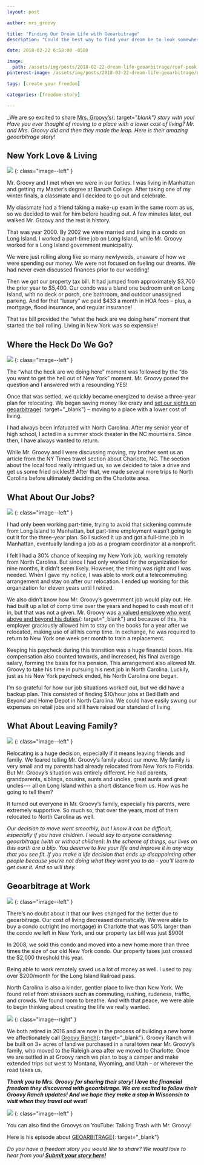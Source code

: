 ```yaml
---
layout: post

author: mrs_groovy

title: "Finding Our Dream Life with Geoarbitrage"
description: "Could the best way to find your dream be to look somewhere else? Mr. and Mrs. Groovy found their dream life by uprooting from NYC and moving to North Carolina."

date: 2018-02-22 6:58:00 -0500

image:
  path: /assets/img/posts/2018-02-22-dream-life-geoarbitrage/roof-peak.jpg
pinterest-image: /assets/img/posts/2018-02-22-dream-life-geoarbitrage/geoarbitrage.png

tags: [create your freedom]

categories: [freedom-story]

---
```


_We are so excited to share [Mrs. Groovy’s](http://www.freedomisgroovy.com/){: target="_blank"} story with you! Have you ever thought of moving to a place with a lower cost of living? Mr. and Mrs. Groovy did and then they made the leap. Here is their amazing geoarbitrage story!_

## New York Love & Living

![]({{site.url}}/assets/img/posts/2018-02-22-dream-life-geoarbitrage/nyc-skyline.jpg)
{: class="image--left" }

Mr. Groovy and I met when we were in our forties. I was living in Manhattan and getting my Master’s degree at Baruch College. After taking one of my winter finals, a classmate and I decided to go out and celebrate.

My classmate had a friend taking a make-up exam in the same room as us, so we decided to wait for him before heading out. A few minutes later, out walked Mr. Groovy and the rest is history.

That was year 2000. By 2002 we were married and living in a condo on Long Island. I worked a part-time job on Long Island, while Mr. Groovy worked for a Long Island government municipality.

We were just rolling along like so many newlyweds, unaware of how we were spending our money. We were not focused on fueling our dreams. We had never even discussed finances prior to our wedding!

Then we got our property tax bill. It had jumped from approximately $3,700 the prior year to $5,400. Our condo was a bland one bedroom unit on Long Island, with no deck or porch, one bathroom, and outdoor unassigned parking. And for that “luxury” we paid $433 a month in HOA fees – plus, a mortgage, flood insurance, and regular insurance!

That tax bill provided the “what the heck are we doing here” moment that started the ball rolling. Living in New York was so expensive!

## Where the Heck Do We Go?

![]({{site.url}}/assets/img/posts/2018-02-22-dream-life-geoarbitrage/nc-skyline.jpg)
{: class="image--left" }

The “what the heck are we doing here” moment was followed by the “do you want to get the hell out of New York” moment. Mr. Groovy posed the question and I answered with a resounding YES!

Once that was settled, we quickly became energized to devise a three-year plan for relocating. We began saving money like crazy and [set our sights on geoarbitrage](http://freedomisgroovy.com/geoarbitrage-financial-independence/){: target="_blank"} – moving to a place with a lower cost of living.

I had always been infatuated with North Carolina. After my senior year of high school, I acted in a summer stock theater in the NC mountains. Since then, I have always wanted to return.

While Mr. Groovy and I were discussing moving, my brother sent us an article from the NY Times travel section about Charlotte, NC. The section about the local food really intrigued us, so we decided to take a drive and get us some fried pickles!!! After that, we made several more trips to North Carolina before ultimately deciding on the Charlotte area.

## What About Our Jobs?

![]({{site.url}}/assets/img/posts/2018-02-22-dream-life-geoarbitrage/laptop.jpg)
{: class="image--left" }

I had only been working part-time, trying to avoid that sickening commute from Long Island to Manhattan, but part-time employment wasn’t going to cut it for the three-year plan. So I sucked it up and got a full-time job in Manhattan, eventually landing a job as a program coordinator at a nonprofit.

I felt I had a 30% chance of keeping my New York job, working remotely from North Carolina. But since I had only worked for the organization for nine months, it didn’t seem likely. However, the timing was right and I was needed. When I gave my notice, I was able to work out a telecommuting arrangement and stay on after our relocation. I ended up working for this organization for eleven years until I retired.

We also didn’t know how Mr. Groovy’s government job would play out. He had built up a lot of comp time over the years and hoped to cash most of it in, but that was not a given. Mr. Groovy was [a valued employee who went above and beyond his duties](http://freedomisgroovy.com/honor-begets-financial-dividends/){: target="_blank"} and because of this, his employer graciously allowed him to stay on the books for a year after we relocated, making use of all his comp time. In exchange, he was required to return to New York one week per month to train a replacement.

Keeping his paycheck during this transition was a huge financial boon. His compensation also counted towards, and increased, his final average salary, forming the basis for his pension. This arrangement also allowed Mr. Groovy to take his time in pursuing his next job in North Carolina. Luckily, just as his New York paycheck ended, his North Carolina one began.

I’m so grateful for how our job situations worked out, but we did have a backup plan. This consisted of finding $10/hour jobs at Bed Bath and Beyond and Home Depot in North Carolina. We could have easily swung our expenses on retail jobs and still have raised our standard of living.

## What About Leaving Family?

![]({{site.url}}/assets/img/posts/2018-02-22-dream-life-geoarbitrage/goodbye.jpg)
{: class="image--left" }

Relocating is a huge decision, especially if it means leaving friends and family. We feared telling Mr. Groovy’s family about our move. My family is very small and my parents had already relocated from New York to Florida. But Mr. Groovy’s situation was entirely different. He had parents, grandparents, siblings, cousins, aunts and uncles, great aunts and great uncles--- all on Long Island within a short distance from us. How was he going to tell them?

It turned out everyone in Mr. Groovy’s family, especially his parents, were extremely supportive. So much so, that over the years, most of them relocated to North Carolina as well.

_Our decision to move went smoothly, but I know it can be difficult, especially if you have children. I would say to anyone considering geoarbitrage (with or without children): In the scheme of things, our lives on this earth are a blip. You deserve to live your life and improve it in any way that you see fit. If you make a life decision that ends up disappointing other people because you’re not doing what they want you to do – you’ll learn to get over it. And so will they._

## Geoarbitrage at Work

![]({{site.url}}/assets/img/posts/2018-02-22-dream-life-geoarbitrage/good-vibes.jpg)
{: class="image--left" }

There’s no doubt about it that our lives changed for the better due to geoarbitrage. Our cost of living decreased dramatically. We were able to buy a condo outright (no mortgage) in Charlotte that was 50% larger than the condo we left in New York, and our property tax bill was just $900!

In 2008, we sold this condo and moved into a new home more than three times the size of our old New York condo. Our property taxes just crossed the $2,000 threshold this year.

Being able to work remotely saved us a lot of money as well. I used to pay over $200/month for the Long Island Railroad pass.

North Carolina is also a kinder, gentler place to live than New York. We found relief from stressors such as commuting, rushing, rudeness, traffic, and crowds. We found room to breathe. And with that peace, we were able to begin thinking about creating the life we really wanted.

![]({{site.url}}/assets/img/posts/2018-02-22-dream-life-geoarbitrage/groovy-ranch.jpg)
{: class="image--right" }

We both retired in 2016 and are now in the process of building a new home we affectionately call [Groovy Ranch](http://freedomisgroovy.com/groovy-ranch/){: target="_blank"}. Groovy Ranch will be built on 3+ acres of land we purchased in a rural town near Mr. Groovy’s family, who moved to the Raleigh area after we moved to Charlotte. Once we are settled in at Groovy ranch we plan to buy a camper and make extended trips out west to Montana, Wyoming, and Utah – or wherever the road takes us.

___Thank you to Mrs. Groovy for sharing their story! I love the financial freedom they discovered with geoarbitrage. We are excited to follow their Groovy Ranch updates! And we hope they make a stop in Wisconsin to visit when they travel out west!___

![]({{site.url}}/assets/img/posts/2018-02-22-dream-life-geoarbitrage/mr-mrs-groovy.png)
{: class="image--left" }

You can also find the Groovys on YouTube: Talking Trash with Mr. Groovy!

Here is his episode about [GEOARBITRAGE](https://www.youtube.com/watch?v=FAUKfbOR3ss&feature=youtu.be){: target="_blank"}

_Do you have a freedom story you would like to share? We would love to hear from you!_ ___[Submit your story here!]({{site.url}}/freedom-stories/#share-your-story)___
